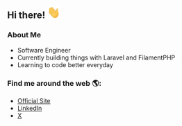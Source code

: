 <!-- <p align="center">
  <a href="#">
    <img align="center" width="280" src="https://raw.githubusercontent.com/RanaMoizHaider/RanaMoizHaider/master/images/signature.png" />
  </a>
  <a href="#">
    <img align="center" width="510" src="https://raw.githubusercontent.com/RanaMoizHaider/RanaMoizHaider/master/gifs/banner.gif" />
  </a>
</p> -->

<!--   <p align="center">
  <a href="https://github.com/RanaMoizHaider#choose-pinned-repositories">
    <img
      align="center"
      src="https://github-readme-stats.vercel.app/api/top-langs/?username=RanaMoizHaider&layout=compact"
    />
  </a>
  <a href="https://github.com/RanaMoizHaider/storefront">
    <img
      align="center"
      height="165"
      src="https://github-readme-stats.vercel.app/api/pin/?username=RanaMoizHaider&repo=storefront"
    />
  </a>
</p> -->

## Hi there! <img src="https://raw.githubusercontent.com/RanaMoizHaider/RanaMoizHaider/master/gifs/Hi.gif" width="30px"></h2>

<!-- [![GitHub Streak](https://streak-stats.demolab.com?user=ranamoizhaider&border_radius=10)](https://git.io/streak-stats) -->

### About Me

- Software Engineer
- Currently building things with Laravel and FilamentPHP
- Learning to code better everyday

### Find me around the web 🌎:

- <a href="https://RanaMoizHaider.com">Official Site</a>
- <a href="https://www.linkedin.com/in/RanaMoizHaider/">LinkedIn</a>
- <a href="https://www.x.com/RanaMoizHaider">X</a>
